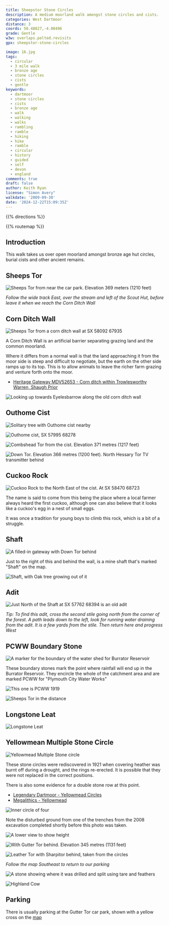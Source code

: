 ```yaml
---
title: Sheepstor Stone Circles
description: A medium moorland walk amongst stone circles and cists.
categories: West Dartmoor
distance: 3
coords: 50.48827,-4.00496
grade: Gentle
w3w: overlaps.pelted.revisits
gpx: sheepstor-stone-circles

image: 16.jpg
tags: 
  - circular 
  - 3 mile walk  
  - bronze age
  - stone circles
  - cists
  - gentle
keywords: 
  - dartmoor
  - stone circles
  - cists
  - bronze age
  - walk
  - walking
  - walks
  - rambling
  - ramble
  - hiking
  - hike
  - ramble
  - circular
  - history
  - guided
  - self
  - devon
  - england
comments: true
draft: false
author: Keith Ryan
license: "Simon Avery"
walkdate: '2009-09-30'
date: '2024-12-22T15:09:35Z'
---
```


{{% directions %}}

{{% routemap %}}

## Introduction

This walk takes us over open moorland amongst bronze age hut circles, burial cists and other ancient remains.

## Sheeps Tor

![Sheeps Tor from near the car park. Elevation 369 meters (1210 feet)](1.jpg)

*Follow the wide track East, over the stream and left of the Scout Hut, before leave it when we reach the Corn Ditch Wall*

## Corn Ditch Wall

![Sheeps Tor from a corn ditch wall at SX 58092 67935](2.jpg)

A Corn Ditch Wall is an artificial barrier separating grazing land and the common moorland. 

Where it differs from a normal wall is that the land approaching it from the moor side is steep and difficult to negotiate, but the earth on the other side ramps up to its top. This is to allow animals to leave the richer farm grazing and venture forth onto the moor.

* [Heritage Gateway MDV52653 - Corn ditch within Trowlesworthy Warren, Shaugh Prior](https://www.heritagegateway.org.uk/Gateway/Results_Single.aspx?uid=MDV52653&resourceID=104)

![Looking up towards Eyelesbarrow along the old corn ditch wall](3.jpg)

## Outhome Cist

![Solitary tree with Outhome cist nearby](4.jpg)

![Outhome cist, SX 57995 68278](5.jpg)

![Combshead Tor from the cist. Elevation 371 metres (1217 feet)](6.jpg)

![Down Tor. Elevation 366 metres (1200 feet). North Hessary Tor TV transmitter behind](7.jpg)

## Cuckoo Rock

![Cuckoo Rock to the North East of the cist. At SX 58470 68723](8.jpg)

The name is said to come from this being the place where a local farmer always heard the first cuckoo, although one can also believe that it looks like a cuckoo's egg in a nest of small eggs.

It was once a tradition for young boys to climb this rock, which is a bit of a struggle.

## Shaft

![A filled-in gateway with Down Tor behind](9.jpg)

Just to the right of this and behind the wall, is a mine shaft that's marked "Shaft" on the map.

![Shaft, with Oak tree growing out of it](11.jpg)

## Adit

![Just North of the Shaft at SX 57762 68394 is an old adit](10.jpg)

*Tip: To find this adit, cross the second stile going north from the corner of the forest. A path leads down to the left, look for running water draining from the adit. It is a few yards from the stile. Then return here and progress West*

## PCWW Boundary Stone

![A marker for the boundary of the water shed for Burrator Reservoir](12.jpg)

These boundary stones mark the point where rainfall will end up in the Burrator Reservoir. They encircle the whole of the catchment area and are marked PCWW for "Plymouth City Water Works"

![This one is PCWW 1919](13.jpg)

![Sheeps Tor in the distance](14.jpg)

## Longstone Leat

![Longstone Leat](15.jpg)

## Yellowmean Multiple Stone Circle

![Yellowmead Multiple Stone circle](16.jpg)

These stone circles were rediscovered in 1921 when covering heather was burnt off during a drought, and the rings re-erected. It is possible that they were not replaced in the correct positions.

There is also some evidence for a double stone row at this point.

* [Legendary Dartmoor - Yellowmead Circles](https://www.legendarydartmoor.co.uk/2016/03/19/yell_mead/)
* [Megalithics - Yellowmead](http://www.megalithics.com/england/yellowmd/yellmain.htm)

![Inner circle of four](17.jpg)

Note the disturbed ground from one of the trenches from the 2008 excavation completed shortly before this photo was taken.

![A lower view to show height](20.jpg)

![With Gutter Tor behind. Elevation 345 metres (1131 feet)](21.jpg)

![Leather Tor with Sharpitor behind, taken from the circles](19.jpg)

*Follow the map Southeast to return to our parking*

![A stone showing where it was drilled and split using tare and feathers](18.jpg)

![Highland Cow](22.jpg)



## Parking 

There is usually parking at the Gutter Tor car park, shown with a yellow cross on the [map](map.jpg)

